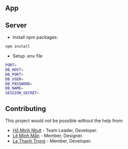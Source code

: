 ## App

## Server
- Install npm packages:

```bash
npm install
```

- Setup .env file

```bash
PORT=
DB_HOST=
DB_PORT=
DB_USER=
DB_PASSWORD=
DB_NAME=
SESSION_SECRET=
```



## Contributing
This project would not be possible without the help from:
- [Hồ Minh Nhựt](https://github.com/Kaito0506) - Team Leader, Developer.
- [Lê Minh Mẫn](https://github.com/LeMinhMan2809) - Member, Designer.
- [La Thanh Trọng](https://github.com/LaThanhTrong) - Member, Developer.